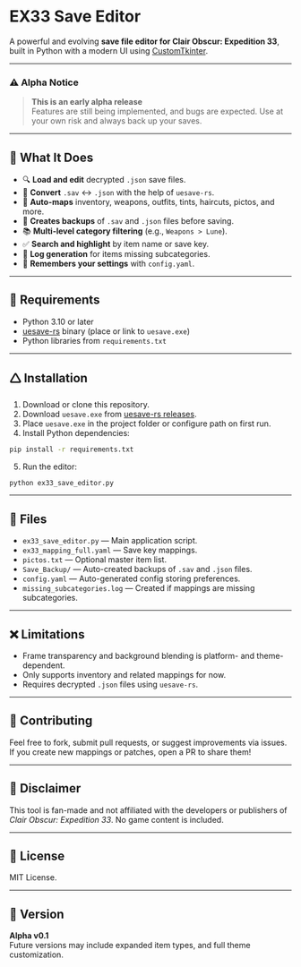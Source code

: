 # EX33 Save Editor

A powerful and evolving **save file editor for Clair Obscur: Expedition 33**, built in Python with a modern UI using [CustomTkinter](https://github.com/TomSchimansky/CustomTkinter).

---

### ⚠️ Alpha Notice

> **This is an early alpha release**  
> Features are still being implemented, and bugs are expected. Use at your own risk and always back up your saves.

---

## 🔧 What It Does

- 🔍 **Load and edit** decrypted `.json` save files.
- 💾 **Convert** `.sav` ↔ `.json` with the help of `uesave-rs`.
- 🧩 **Auto-maps** inventory, weapons, outfits, tints, haircuts, pictos, and more.
- 📁 **Creates backups** of `.sav` and `.json` files before saving.
- 📚 **Multi-level category filtering** (e.g., `Weapons > Lune`).
- ✅ **Search and highlight** by item name or save key.
- 📅 **Log generation** for items missing subcategories.
- 🧠 **Remembers your settings** with `config.yaml`.

---

## 🧷 Requirements

- Python 3.10 or later
- [uesave-rs](https://github.com/trumank/uesave-rs/releases) binary (place or link to `uesave.exe`)
- Python libraries from `requirements.txt`

---

## 🛆 Installation

1. Download or clone this repository.
2. Download `uesave.exe` from [uesave-rs releases](https://github.com/trumank/uesave-rs/releases).
3. Place `uesave.exe` in the project folder or configure path on first run.
4. Install Python dependencies:

```bash
pip install -r requirements.txt
```

5. Run the editor:

```bash
python ex33_save_editor.py
```

---

## 📁 Files

- `ex33_save_editor.py` — Main application script.
- `ex33_mapping_full.yaml` — Save key mappings.
- `pictos.txt` — Optional master item list.
- `Save_Backup/` — Auto-created backups of `.sav` and `.json` files.
- `config.yaml` — Auto-generated config storing preferences.
- `missing_subcategories.log` — Created if mappings are missing subcategories.

---

## ❌ Limitations

- Frame transparency and background blending is platform- and theme-dependent.
- Only supports inventory and related mappings for now.
- Requires decrypted `.json` files using `uesave-rs`.

---

## 📢 Contributing

Feel free to fork, submit pull requests, or suggest improvements via issues.
If you create new mappings or patches, open a PR to share them!

---

## 🚨 Disclaimer

This tool is fan-made and not affiliated with the developers or publishers of *Clair Obscur: Expedition 33*.
No game content is included.

---

## 💼 License

MIT License.

---

## 📆 Version

**Alpha v0.1**  
Future versions may include expanded item types, and full theme customization.
